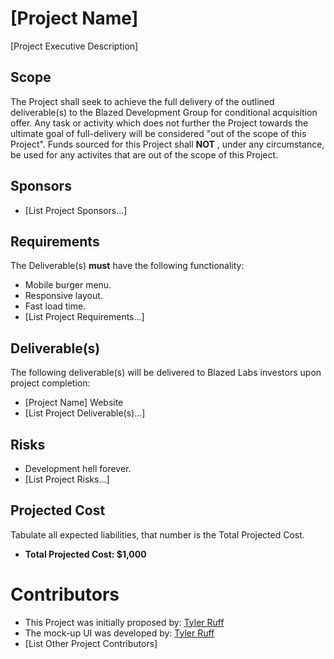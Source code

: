 # [Project Name]
[Project Executive Description]

## Scope
The Project shall seek to achieve the full delivery of the outlined deliverable(s) to the Blazed Development Group for conditional acquisition offer. Any task or activity which does not further the Project towards the ultimate goal of full-delivery will be considered "out of the scope of this Project". Funds sourced for this Project shall **NOT** , under any circumstance, be used for any activites that are out of the scope of this Project.

## Sponsors
- [List Project Sponsors...]

## Requirements
The Deliverable(s) **must** have the following functionality: 
- Mobile burger menu.
- Responsive layout.
- Fast load time.
- [List Project Requirements...]

## Deliverable(s)
The following deliverable(s) will be delivered to Blazed Labs investors upon project completion:
- [Project Name] Website
- [List Project Deliverable(s)...]

## Risks
- Development hell forever.
- [List Project Risks...]

## Projected Cost
Tabulate all expected liabilities, that number is the Total Projected Cost. 
- **Total Projected Cost: $1,000**

# Contributors
* This Project was initially proposed by: [Tyler Ruff](https://tyler-ruff.com/)
* The mock-up UI was developed by: [Tyler Ruff](https://tyler-ruff.com/)
* [List Other Project Contributors]
